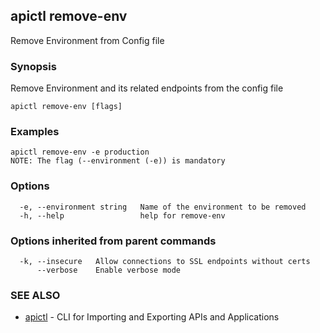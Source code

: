 ## apictl remove-env

Remove Environment from Config file

### Synopsis

Remove Environment and its related endpoints from the config file

```
apictl remove-env [flags]
```

### Examples

```
apictl remove-env -e production
NOTE: The flag (--environment (-e)) is mandatory
```

### Options

```
  -e, --environment string   Name of the environment to be removed
  -h, --help                 help for remove-env
```

### Options inherited from parent commands

```
  -k, --insecure   Allow connections to SSL endpoints without certs
      --verbose    Enable verbose mode
```

### SEE ALSO

* [apictl](apictl.md)	 - CLI for Importing and Exporting APIs and Applications


